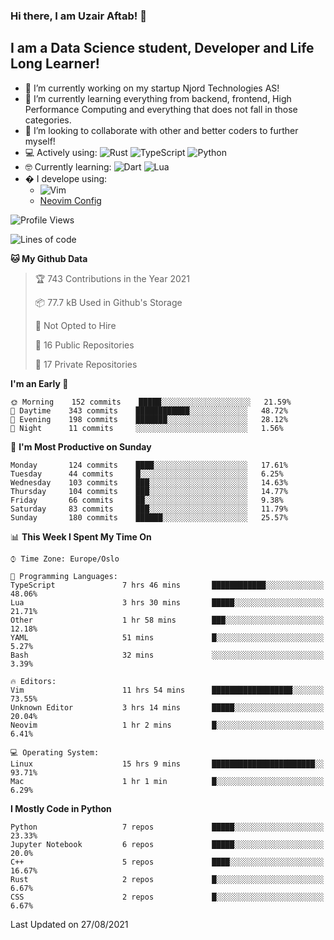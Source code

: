 ### Hi there, I am Uzair Aftab! 👋

## I am a Data Science student, Developer and Life Long Learner!
- 🔭 I’m currently working on my startup Njord Technologies AS!
- 🌱 I’m currently learning everything from backend, frontend, High Performance Computing and everything that does not fall in those categories.
- 👯 I’m looking to collaborate with other and better coders to further myself!
- 💻 Actively using: <img alt="Rust" src="https://img.shields.io/badge/rust-%23000000.svg?style=for-the-badge&logo=rust&logoColor=white"/> <img alt="TypeScript" src="https://img.shields.io/badge/typescript-%23007ACC.svg?style=for-the-badge&logo=typescript&logoColor=white"/> <img alt="Python" src="https://img.shields.io/badge/python-%2314354C.svg?style=for-the-badge&logo=python&logoColor=white"/>
- 🤓 Currently learning: <img alt="Dart" src="https://img.shields.io/badge/dart-%230175C2.svg?style=for-the-badge&logo=dart&logoColor=white"/> <img alt="Lua" src="https://img.shields.io/badge/lua-%232C2D72.svg?style=for-the-badge&logo=lua&logoColor=white"/> 
- � I develope using: 
  -  <img alt="Vim" src="https://img.shields.io/badge/VIM-%2311AB00.svg?style=for-the-badge&logo=vim&logoColor=white"/>
  -  [Neovim Config](https://github.com/ChristianChiarulli/LunarVim)
<!--START_SECTION:waka-->
![Profile Views](http://img.shields.io/badge/Profile%20Views-11-blue)

![Lines of code](https://img.shields.io/badge/From%20Hello%20World%20I%27ve%20Written-1.8%20million%20lines%20of%20code-blue)

**🐱 My Github Data** 

> 🏆 743 Contributions in the Year 2021
 > 
> 📦 77.7 kB Used in Github's Storage 
 > 
> 🚫 Not Opted to Hire
 > 
> 📜 16 Public Repositories 
 > 
> 🔑 17 Private Repositories  
 > 
**I'm an Early 🐤** 

```text
🌞 Morning    152 commits    █████░░░░░░░░░░░░░░░░░░░░   21.59% 
🌆 Daytime    343 commits    ████████████░░░░░░░░░░░░░   48.72% 
🌃 Evening    198 commits    ███████░░░░░░░░░░░░░░░░░░   28.12% 
🌙 Night      11 commits     ░░░░░░░░░░░░░░░░░░░░░░░░░   1.56%

```
📅 **I'm Most Productive on Sunday** 

```text
Monday       124 commits    ████░░░░░░░░░░░░░░░░░░░░░   17.61% 
Tuesday      44 commits     █░░░░░░░░░░░░░░░░░░░░░░░░   6.25% 
Wednesday    103 commits    ███░░░░░░░░░░░░░░░░░░░░░░   14.63% 
Thursday     104 commits    ███░░░░░░░░░░░░░░░░░░░░░░   14.77% 
Friday       66 commits     ██░░░░░░░░░░░░░░░░░░░░░░░   9.38% 
Saturday     83 commits     ███░░░░░░░░░░░░░░░░░░░░░░   11.79% 
Sunday       180 commits    ██████░░░░░░░░░░░░░░░░░░░   25.57%

```


📊 **This Week I Spent My Time On** 

```text
⌚︎ Time Zone: Europe/Oslo

💬 Programming Languages: 
TypeScript               7 hrs 46 mins       ████████████░░░░░░░░░░░░░   48.06% 
Lua                      3 hrs 30 mins       █████░░░░░░░░░░░░░░░░░░░░   21.71% 
Other                    1 hr 58 mins        ███░░░░░░░░░░░░░░░░░░░░░░   12.18% 
YAML                     51 mins             █░░░░░░░░░░░░░░░░░░░░░░░░   5.27% 
Bash                     32 mins             ░░░░░░░░░░░░░░░░░░░░░░░░░   3.39%

🔥 Editors: 
Vim                      11 hrs 54 mins      ██████████████████░░░░░░░   73.55% 
Unknown Editor           3 hrs 14 mins       █████░░░░░░░░░░░░░░░░░░░░   20.04% 
Neovim                   1 hr 2 mins         █░░░░░░░░░░░░░░░░░░░░░░░░   6.41%

💻 Operating System: 
Linux                    15 hrs 9 mins       ███████████████████████░░   93.71% 
Mac                      1 hr 1 min          █░░░░░░░░░░░░░░░░░░░░░░░░   6.29%

```

**I Mostly Code in Python** 

```text
Python                   7 repos             █████░░░░░░░░░░░░░░░░░░░░   23.33% 
Jupyter Notebook         6 repos             █████░░░░░░░░░░░░░░░░░░░░   20.0% 
C++                      5 repos             ████░░░░░░░░░░░░░░░░░░░░░   16.67% 
Rust                     2 repos             █░░░░░░░░░░░░░░░░░░░░░░░░   6.67% 
CSS                      2 repos             █░░░░░░░░░░░░░░░░░░░░░░░░   6.67%

```



 Last Updated on 27/08/2021
<!--END_SECTION:waka-->
